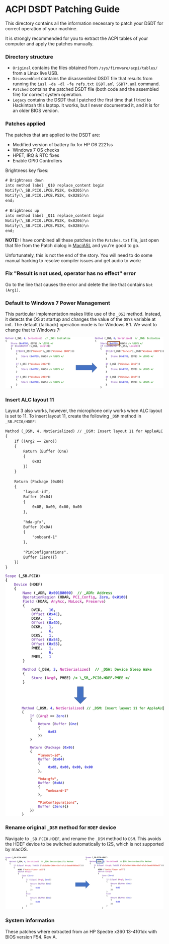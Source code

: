 # ACPI DSDT Patching Guide

This directory contains all the information necessary to patch your DSDT for correct operation of your machine.

It is strongly recommended for you to extract the ACPI tables of your computer and apply the patches manually.

### Directory structure

- `Original` contains the files obtained from `/sys/firmware/acpi/tables/` from a Linux live USB.
- `Disassembled` contains the disassembled DSDT file that results from running the `iasl -da -dl -fe refs.txt DSDT.aml SSDT*.aml` command.
- `Patched` contains the patched DSDT file (both code and the assembled file) for correct system operation.
- `Legacy` contains the DSDT that I patched the first time that I tried to Hackintosh this laptop. It works, but I never documented it, and it is for an older BIOS version.

### Patches applied

The patches that are applied to the DSDT are:
- Modified version of battery fix for HP G6 2221ss
- Windows 7 OS checks
- HPET, IRQ & RTC fixes
- Enable GPI0 Controllers

Brightness key fixes:

	# Brightness down
	into method label _Q10 replace_content begin 
	Notify(\_SB.PCI0.LPCB.PS2K, 0x0205)\n 
	Notify(\_SB.PCI0.LPCB.PS2K, 0x0285)\n 
	end; 

	# Brightness up
	into method label _Q11 replace_content begin
	Notify(\_SB.PCI0.LPCB.PS2K, 0x0206)\n 
	Notify(\_SB.PCI0.LPCB.PS2K, 0x0286)\n 
	end;
	
**NOTE:** I have combined all these patches in the `Patches.txt` file, just open that file from the Patch dialog in [MaciASL](https://github.com/acidanthera/MaciASL) and you're good to go.
	
Unfortunately, this is not the end of the story. You will need to do some manual hacking to resolve compiler issues and get audio to work:

### Fix "Result is not used, operator has no effect" error

Go to the line that causes the error and delete the line that contains `Not (Arg1)`.

### Default to Windows 7 Power Management

This particular implementation makes little use of the `_OSI` method. Instead, it detects the OS at startup and changes the value of the `OSYS` variable at init. The default (fallback) operation mode is for Windows 8.1. We want to change that to Windows 7:

![Code Changes](Screenshots/DefaultToWin7.png)

### Insert ALC layout 11

Layout 3 also works, however, the microphone only works when ALC layout is set to 11. To insert layout 11, create the following `_DSM` method in `_SB.PCI0/HDEF`:

	Method (_DSM, 4, NotSerialized) // _DSM: Insert layout 11 for AppleALC
    {
    	If ((Arg2 == Zero))
        {
        	Return (Buffer (One)
            {
            	0x03
            })
        }

        Return (Package (0x06)
        {
        	"layout-id", 
            Buffer (0x04)
            {
            	0x0B, 0x00, 0x00, 0x00 
            }, 

            "hda-gfx", 
            Buffer (0x0A)
            {
            	"onboard-1"
            }, 

            "PinConfigurations", 
            Buffer (Zero){}
    	})
	}
	
![Code Changes](Screenshots/InsertLayout11.png)
	
### Rename original `_DSM` method for `HDEF` device

Navigate to `_SB.PCI0.HDEF`, and rename the `_DSM` method to `DSM`. This avoids the HDEF device to be switched automatically to I2S, which is not supported by macOS.

![Code Changes](Screenshots/RenameDSMMethod.png)

### System information

These patches where extracted from an HP Spectre x360 13-4101dx with BIOS version F54. Rev A.
